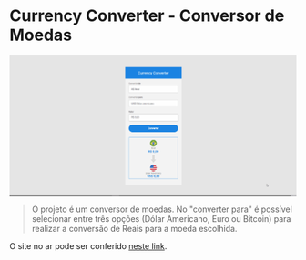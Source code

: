 # Currency Converter - Conversor de Moedas

<img align="center" src="currency-gif.gif" alt="imagem da interface do conversor de moedas" width="600">

> O projeto é um conversor de moedas. No "converter para" é possível selecionar entre três opções (Dólar Americano, Euro ou Bitcoin) para realizar a conversão de Reais para a moeda escolhida. 

O site no ar pode ser conferido [neste link](https://currency-converter-21.netlify.app).



